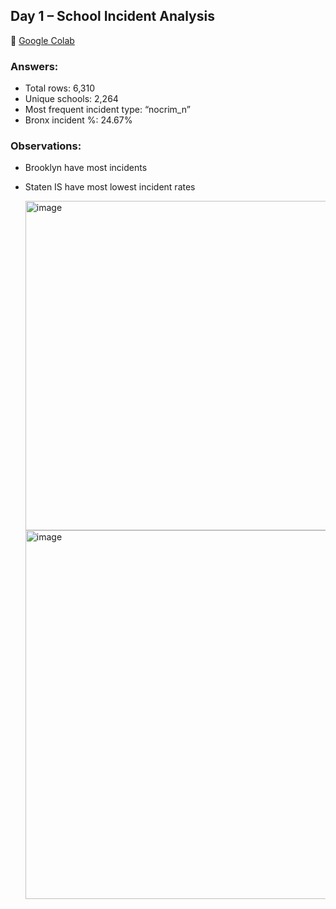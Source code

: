 ## Day 1 – School Incident Analysis

🔗 [Google Colab](https://colab.research.google.com/drive/12mGqx83p_kr_KPwV3tdK8pUHLjGJbJ4i?usp=sharing)

### Answers:
- Total rows: 6,310
- Unique schools: 2,264
- Most frequent incident type: “nocrim_n”
- Bronx incident %: 24.67%

### Observations:
- Brooklyn have most incidents
- Staten IS have most lowest incident rates

  <img width="580" height="527" alt="image" src="https://github.com/user-attachments/assets/50ddf572-7d65-47d3-b9ce-f21b046c93ef" />
  <img width="987" height="590" alt="image" src="https://github.com/user-attachments/assets/c01933c5-aaac-4e01-a428-da4b5973dbc7" />


